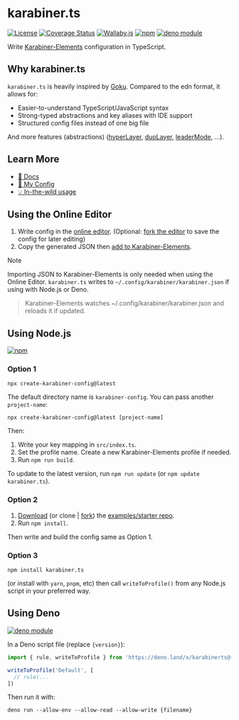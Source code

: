 # karabiner.ts

[![License](https://img.shields.io/npm/l/karabiner.ts.svg)](LICENSE)
[![Coverage Status](https://coveralls.io/repos/github/evan-liu/karabiner.ts/badge.svg)](https://coveralls.io/github/evan-liu/karabiner.ts)
[![Wallaby.js](https://img.shields.io/badge/wallaby.js-powered-blue.svg?style=flat&logo=github)](https://wallabyjs.com/oss/)
[![npm](https://img.shields.io/npm/v/karabiner.ts.svg)](https://www.npmjs.com/package/karabiner.ts)
[![deno module](https://shield.deno.dev/x/karabinerts)](https://deno.land/x/karabinerts)

Write [Karabiner-Elements](https://github.com/pqrs-org/Karabiner-Elements) configuration in TypeScript.

## Why karabiner.ts

`karabiner.ts` is heavily inspired by [Goku](https://github.com/yqrashawn/GokuRakuJoudo). Compared to the edn format, it allows for:

- Easier-to-understand TypeScript/JavaScript syntax
- Strong-typed abstractions and key aliases with IDE support
- Structured config files instead of one big file

And more features (abstractions)
([hyperLayer](https://evan-liu.github.io/karabiner.ts/rules/hyper-layer),
[duoLayer](https://evan-liu.github.io/karabiner.ts/rules/duo-layer),
[leaderMode](https://evan-liu.github.io/karabiner.ts/rules/leader-mode), ...).

## Learn More

- [📝 Docs](https://karabiner.ts.evanliu.dev)
- [🔧 My Config](https://github.com/evan-liu/karabiner-config/blob/main/karabiner-config.ts)
- [💡 In-the-wild usage](https://github.com/evan-liu/karabiner.ts/network/dependents)

## Using the Online Editor

1. Write config in the [online editor](https://stackblitz.com/github/evan-liu/karabiner.ts/tree/main/editor?embed=1&file=rules.js&hideExplorer=1&hideNavigation=1&terminalHeight=20&title=karabiner.ts%20editor).
   (Optional: 
   [fork the editor](https://stackblitz.com/fork/github/evan-liu/karabiner.ts/tree/main/editor?file=rules.js)
   to save the config for later editing)
2. Copy the generated JSON then [add to Karabiner-Elements](https://karabiner-elements.pqrs.org/docs/manual/configuration/configure-complex-modifications/#create-your-own-rules).

> [!NOTE]
> Importing JSON to Karabiner-Elements is only needed when using the Online Editor.
`karabiner.ts` writes to `~/.config/karabiner/karabiner.json` if using with Node.js or Deno.
>
> > Karabiner-Elements watches ~/.config/karabiner/karabiner.json and reloads it if updated.

## Using Node.js

[![npm](https://img.shields.io/npm/v/karabiner.ts.svg)](https://www.npmjs.com/package/karabiner.ts)

### Option 1

    npx create-karabiner-config@latest

The default directory name is `karabiner-config`. You can pass another `project-name`:

    npx create-karabiner-config@latest [project-name]

Then:

1. Write your key mapping in `src/index.ts`.
2. Set the profile name. Create a new Karabiner-Elements profile if needed.
3. Run `npm run build`.

To update to the latest version, run `npm run update` (or `npm update karabiner.ts`).

### Option 2

1. [Download](https://github.com/evan-liu/karabiner.ts.examples/archive/refs/heads/main.zip) (or clone | [fork](https://github.com/evan-liu/karabiner.ts.examples/fork)) the [examples/starter repo](https://github.com/evan-liu/karabiner.ts.examples).
2. Run `npm install`.

Then write and build the config same as Option 1.

### Option 3

    npm install karabiner.ts

(or install with `yarn`, `pnpm`, etc) then call `writeToProfile()` from any Node.js script in your preferred way.

## Using Deno

[![deno module](https://shield.deno.dev/x/karabinerts)](https://deno.land/x/karabinerts)

In a Deno script file (replace `{version}`):

```typescript
import { rule, writeToProfile } from 'https://deno.land/x/karabinerts@{version}/deno.ts'

writeToProfile('Default', [
  // rule(...
])
```

Then run it with:

    deno run --allow-env --allow-read --allow-write {filename}
